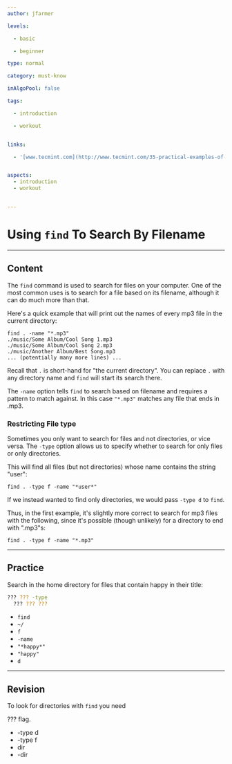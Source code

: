 ```yaml
---
author: jfarmer

levels:

  - basic

  - beginner

type: normal

category: must-know

inAlgoPool: false

tags:

  - introduction

  - workout


links:

  - '[www.tecmint.com](http://www.tecmint.com/35-practical-examples-of-linux-find-command/){website}'


aspects:
  - introduction
  - workout


---
```


# Using `find` To Search By Filename

---
## Content

The `find` command is used to search for files on your computer.  One of the most common uses is to search for a file based on its filename, although it can do much more than that.

Here's a quick example that will print out the names of every mp3 file in the current directory:

```shell
find . -name "*.mp3"
./music/Some Album/Cool Song 1.mp3
./music/Some Album/Cool Song 2.mp3
./music/Another Album/Best Song.mp3
... (potentially many more lines) ...
```

Recall that `.` is short-hand for "the current directory".  You can replace `.` with any directory name and `find` will start its search there.

The `-name` option tells `find` to search based on filename and requires a pattern to match against.  In this case `"*.mp3"` matches any file that ends in .mp3.

### Restricting File type

Sometimes you only want to search for files and not directories, or vice versa.  The `-type` option allows us to specify whether to search for only files or only directories.

This will find all files (but not directories) whose name contains the string "user":

```shell
find . -type f -name "*user*"
```

If we instead wanted to find only directories, we would pass `-type d` to `find`.

Thus, in the first example, it's slightly more correct to search for mp3 files with the following, since it's possible (though unlikely) for a directory to end with ".mp3"s:

```shell
find . -type f -name "*.mp3"
```

---
## Practice

Search in the home directory for files that contain happy in their title: 
```bash
??? ??? -type
  ??? ??? ???
```

* `find`
* `~/`
* `f`
* `-name`
* `"*happy*"`
* `"happy"`
* `d`

---
## Revision

To look for directories with `find` you need

??? flag.


* -type d
* -type f
* dir
* -dir

 
 
